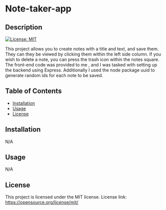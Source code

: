  # Note-taker-app

## Description

[![License: MIT](https://img.shields.io/badge/License-MIT-yellow.svg)](https://opensource.org/licenses/MIT)

This project allows you to create notes with a title and text, and save them. They can they be viewed by clicking them within the left side column. If you wish to delete a note, you can press the trash icon within the notes square. The front-end code was provided to me , and I was tasked with setting up the backend using Express. Additionally I used the node package uuid to generate random ids for each note to be saved.

## Table of Contents

- [Installation](#installation)
- [Usage](#usage)
- [License](#license)

## Installation

N/A

## Usage

N/A

## License

This project is licensed under the MIT license. License link: https://opensource.org/license/mit/

